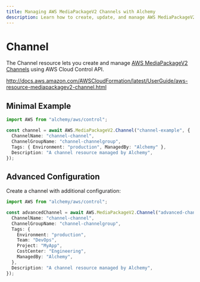 ```yaml
---
title: Managing AWS MediaPackageV2 Channels with Alchemy
description: Learn how to create, update, and manage AWS MediaPackageV2 Channels using Alchemy Cloud Control.
---
```


# Channel

The Channel resource lets you create and manage [AWS MediaPackageV2 Channels](https://docs.aws.amazon.com/mediapackagev2/latest/userguide/) using AWS Cloud Control API.

http://docs.aws.amazon.com/AWSCloudFormation/latest/UserGuide/aws-resource-mediapackagev2-channel.html

## Minimal Example

```ts
import AWS from "alchemy/aws/control";

const channel = await AWS.MediaPackageV2.Channel("channel-example", {
  ChannelName: "channel-channel",
  ChannelGroupName: "channel-channelgroup",
  Tags: { Environment: "production", ManagedBy: "Alchemy" },
  Description: "A channel resource managed by Alchemy",
});
```

## Advanced Configuration

Create a channel with additional configuration:

```ts
import AWS from "alchemy/aws/control";

const advancedChannel = await AWS.MediaPackageV2.Channel("advanced-channel", {
  ChannelName: "channel-channel",
  ChannelGroupName: "channel-channelgroup",
  Tags: {
    Environment: "production",
    Team: "DevOps",
    Project: "MyApp",
    CostCenter: "Engineering",
    ManagedBy: "Alchemy",
  },
  Description: "A channel resource managed by Alchemy",
});
```

